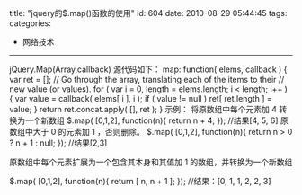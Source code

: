title: "jquery的$.map()函数的使用"
id: 604
date: 2010-08-29 05:44:45
tags: 
categories: 
- 网络技术
---

jQuery.Map(Array,callback)
源代码如下：
map: function( elems, callback ) {
var ret = [];
// Go through the array, translating each of the items to their
// new value (or values).
for ( var i = 0, length = elems.length; i < length; i++ ) {
var value = callback( elems[ i ], i );
if ( value != null )
ret[ ret.length ] = value;
}
return ret.concat.apply( [], ret );
}
示例：
      将原数组中每个元素加 4 转换为一个新数组
$.map( [0,1,2], function(n){
return n + 4;
}); //结果[4, 5, 6]
原数组中大于 0 的元素加 1 ，否则删除。
$.map( [0,1,2], function(n){
return n > 0 ? n + 1 : null;
}); //结果[2,3]

原数组中每个元素扩展为一个包含其本身和其值加 1 的数组，并转换为一个新数组

$.map( [0,1,2], function(n){
return [ n, n + 1 ];
});
//结果：[0, 1, 1, 2, 2, 3] 